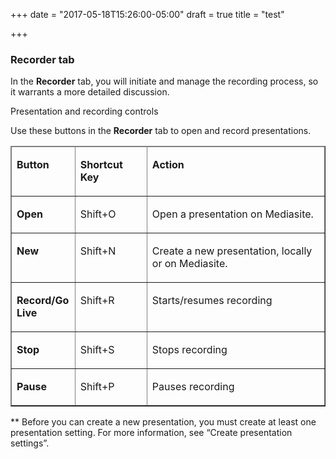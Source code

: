 +++
date = "2017-05-18T15:26:00-05:00"
draft = true
title = "test"

+++

### Recorder tab

In the **Recorder** tab, you will initiate and manage the recording process, so it warrants a more detailed discussion.

Presentation and recording controls

Use these buttons in the **Recorder** tab to open and record presentations.

<table border="1" cellspacing="0" cellpadding="0">

<thead>

<tr>

<td width="85" valign="top">

**Button**

</td>

<td width="104" valign="top">

**Shortcut Key**

</td>

<td width="297" valign="top">

**Action**

</td>

</tr>

</thead>

<tbody>

<tr>

<td width="85" valign="top">

**Open**

</td>

<td width="104" valign="top">

Shift+O

</td>

<td width="297" valign="top">

Open a presentation on Mediasite.

</td>

</tr>

<tr>

<td width="85" valign="top">

**New**

</td>

<td width="104" valign="top">

Shift+N

</td>

<td width="297" valign="top">

Create a new presentation, locally or on Mediasite.

</td>

</tr>

<tr>

<td width="85" valign="top">

**Record/Go Live**

</td>

<td width="104" valign="top">

Shift+R

</td>

<td width="297" valign="top">

Starts/resumes recording

</td>

</tr>

<tr>

<td width="85" valign="top">

**Stop**

</td>

<td width="104" valign="top">

Shift+S

</td>

<td width="297" valign="top">

Stops recording

</td>

</tr>

<tr>

<td width="85" valign="top">

**Pause**

</td>

<td width="104" valign="top">

Shift+P

</td>

<td width="297" valign="top">

Pauses recording

</td>

</tr>

</tbody>

</table>

<div>

 ** Before you can create a new presentation, you must create at least one presentation setting. For more information, see “Create presentation settings”.

</div>